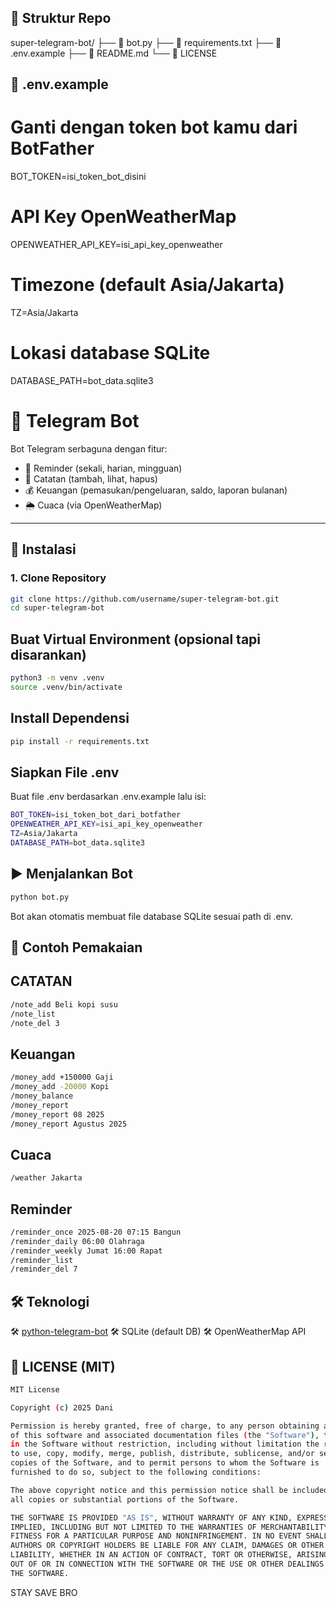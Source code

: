 ## 📂 Struktur Repo

super-telegram-bot/
├── 📂 bot.py
├── 📂 requirements.txt
├── 📂 .env.example
├── 📂 README.md
└── 📂 LICENSE

## 📄 .env.example
# Ganti dengan token bot kamu dari BotFather
BOT_TOKEN=isi_token_bot_disini

# API Key OpenWeatherMap
OPENWEATHER_API_KEY=isi_api_key_openweather

# Timezone (default Asia/Jakarta)
TZ=Asia/Jakarta

# Lokasi database SQLite
DATABASE_PATH=bot_data.sqlite3

# 🤖 Telegram Bot

Bot Telegram serbaguna dengan fitur:
- 📅 Reminder (sekali, harian, mingguan)
- 📝 Catatan (tambah, lihat, hapus)
- 💰 Keuangan (pemasukan/pengeluaran, saldo, laporan bulanan)
- 🌦️  Cuaca (via OpenWeatherMap)

---

## 🚀 Instalasi

### 1. Clone Repository
```bash
git clone https://github.com/username/super-telegram-bot.git
cd super-telegram-bot
```

## Buat Virtual Environment (opsional tapi disarankan)
```bash
python3 -m venv .venv
source .venv/bin/activate
```

## Install Dependensi
```bash
pip install -r requirements.txt
```

## Siapkan File .env
Buat file .env berdasarkan .env.example lalu isi:
```bash
BOT_TOKEN=isi_token_bot_dari_botfather
OPENWEATHER_API_KEY=isi_api_key_openweather
TZ=Asia/Jakarta
DATABASE_PATH=bot_data.sqlite3
```

## ▶️ Menjalankan Bot
```bash
python bot.py
```
Bot akan otomatis membuat file database SQLite sesuai path di .env.

## 📌 Contoh Pemakaian
## CATATAN
```bash
/note_add Beli kopi susu
/note_list
/note_del 3
```

## Keuangan
```bash
/money_add +150000 Gaji
/money_add -20000 Kopi
/money_balance
/money_report
/money_report 08 2025
/money_report Agustus 2025
```

## Cuaca
```bash
/weather Jakarta
```

## Reminder
```bash
/reminder_once 2025-08-20 07:15 Bangun
/reminder_daily 06:00 Olahraga
/reminder_weekly Jumat 16:00 Rapat
/reminder_list
/reminder_del 7
```

## 🛠️  Teknologi
🛠️  [python-telegram-bot](https://github.com/python-telegram-bot/python-telegram-bot)
🛠️  SQLite (default DB)
🛠️  OpenWeatherMap API

## 📄 LICENSE (MIT)
```bash
MIT License

Copyright (c) 2025 Dani

Permission is hereby granted, free of charge, to any person obtaining a copy
of this software and associated documentation files (the "Software"), to deal
in the Software without restriction, including without limitation the rights
to use, copy, modify, merge, publish, distribute, sublicense, and/or sell
copies of the Software, and to permit persons to whom the Software is
furnished to do so, subject to the following conditions:

The above copyright notice and this permission notice shall be included in
all copies or substantial portions of the Software.

THE SOFTWARE IS PROVIDED "AS IS", WITHOUT WARRANTY OF ANY KIND, EXPRESS OR
IMPLIED, INCLUDING BUT NOT LIMITED TO THE WARRANTIES OF MERCHANTABILITY,
FITNESS FOR A PARTICULAR PURPOSE AND NONINFRINGEMENT. IN NO EVENT SHALL THE
AUTHORS OR COPYRIGHT HOLDERS BE LIABLE FOR ANY CLAIM, DAMAGES OR OTHER
LIABILITY, WHETHER IN AN ACTION OF CONTRACT, TORT OR OTHERWISE, ARISING FROM,
OUT OF OR IN CONNECTION WITH THE SOFTWARE OR THE USE OR OTHER DEALINGS IN
THE SOFTWARE.
```

STAY SAVE BRO

